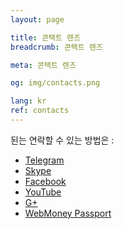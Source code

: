 ```yaml
---
layout: page

title: 콘택트 렌즈
breadcrumb: 콘택트 렌즈

meta: 콘택트 렌즈

og: img/contacts.png

lang: kr
ref: contacts
---
```


된는 연락할 수 있는 방법은 :

- <a href="https://t.me/chutkoy" target="_blank">Telegram</a>
- <a href="skype:chutkoy89?call" target="_blank">Skype</a>
- <a href="https://www.facebook.com/lincolnvirus" target="_blank">Facebook</a>
- <a href="https://www.youtube.com/channel/UCiAxh-kQbW00em5SX1I5n6Q" target="_blank">YouTube</a>
- <a href="https://plus.google.com/+%D0%95%D0%B2%D0%B3%D0%B5%D0%BD%D0%B8%D0%B9%D0%A0%D1%83%D1%81%D1%81%D0%BA%D0%B8%D0%B9%D0%A7%D1%83%D1%82%D0%BA%D0%BE%D0%B989" target="_blank">G+</a>
- <a href="https://passport.webmoney.ru/asp/certview.asp?wmid=400086000803" target="_blank">WebMoney Passport</a>
